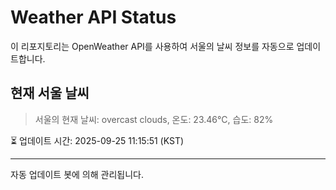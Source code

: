 
# Weather API Status

이 리포지토리는 OpenWeather API를 사용하여 서울의 날씨 정보를 자동으로 업데이트합니다.

## 현재 서울 날씨
> 서울의 현재 날씨: overcast clouds, 온도: 23.46°C, 습도: 82%

⏳ 업데이트 시간: 2025-09-25 11:15:51 (KST)

---
자동 업데이트 봇에 의해 관리됩니다.
